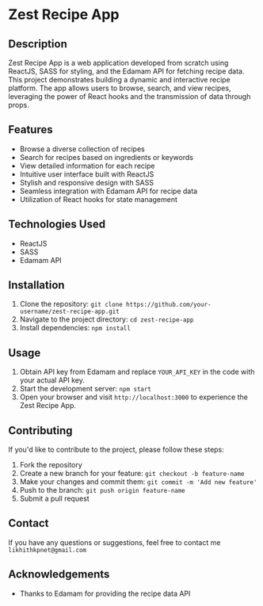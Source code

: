 # Zest Recipe App

## Description

  Zest Recipe App is a web application developed from scratch using ReactJS, SASS for styling, and the Edamam API for fetching recipe data. This project demonstrates building a dynamic and interactive recipe platform. The app allows users to browse, search, and view recipes, leveraging the power of React hooks and the transmission of data through props.

## Features

- Browse a diverse collection of recipes
- Search for recipes based on ingredients or keywords
- View detailed information for each recipe
- Intuitive user interface built with ReactJS
- Stylish and responsive design with SASS
- Seamless integration with Edamam API for recipe data
- Utilization of React hooks for state management

## Technologies Used

- ReactJS
- SASS
- Edamam API

## Installation

1. Clone the repository: `git clone https://github.com/your-username/zest-recipe-app.git`
2. Navigate to the project directory: `cd zest-recipe-app`
3. Install dependencies: `npm install`

## Usage

1. Obtain API key from Edamam and replace `YOUR_API_KEY` in the code with your actual API key.
2. Start the development server: `npm start`
3. Open your browser and visit `http://localhost:3000` to experience the Zest Recipe App.

## Contributing

If you'd like to contribute to the project, please follow these steps:

1. Fork the repository
2. Create a new branch for your feature: `git checkout -b feature-name`
3. Make your changes and commit them: `git commit -m 'Add new feature'`
4. Push to the branch: `git push origin feature-name`
5. Submit a pull request

## Contact

If you have any questions or suggestions, feel free to contact me `likhithkpnet@gmail.com`

## Acknowledgements

- Thanks to Edamam for providing the recipe data API
